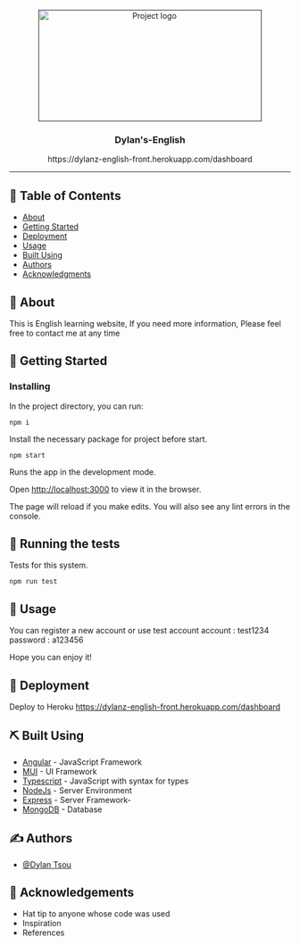 <p align="center">
  <a href="" rel="noopener">
 <img width=400px height=200px src="https://i.imgur.com/epSsP5l.png" alt="Project logo"></a>
</p>

<h3 align="center">Dylan's-English</h3>
<p align="center">https://dylanz-english-front.herokuapp.com/dashboard
</p>


---

## 📝 Table of Contents

- [About](#about)
- [Getting Started](#getting_started)
- [Deployment](#deployment)
- [Usage](#usage)
- [Built Using](#built_using)
- [Authors](#authors)
- [Acknowledgments](#acknowledgement)

## 🧐 About <a name = "about"></a>

 This is English learning website, If you need more information, Please feel free to contact me at any time

## 🏁 Getting Started <a name = "getting_started"></a>

### Installing

In the project directory, you can run:

```
npm i
```

Install the necessary package for project before start.

```
npm start
```

Runs the app in the development mode.

Open [http://localhost:3000](http://localhost:3000) to view it in the browser.

The page will reload if you make edits.
You will also see any lint errors in the console.

## 🔧 Running the tests <a name = "tests"></a>

Tests for this system.


```
npm run test
```

## 🎈 Usage <a name="usage"></a>
You can register a new account or use test account
account : test1234
password : a123456

Hope you can enjoy it!

## 🚀 Deployment <a name = "deployment"></a>

Deploy to Heroku
https://dylanz-english-front.herokuapp.com/dashboard

## ⛏️ Built Using <a name = "built_using"></a>

- [Angular](https://angular.io/) - JavaScript Framework
- [MUI](https://mui.com/) - UI Framework
- [Typescript](https://www.typescriptlang.org/) - JavaScript with syntax for types
- [NodeJs](https://nodejs.org/en/) - Server Environment
- [Express](https://expressjs.com/) - Server Framework- 
- [MongoDB](https://www.mongodb.com/) - Database

## ✍️ Authors <a name = "authors"></a>

- [@Dylan Tsou](https://github.com/dylantsouy) 

## 🎉 Acknowledgements <a name = "acknowledgement"></a>

- Hat tip to anyone whose code was used
- Inspiration
- References
